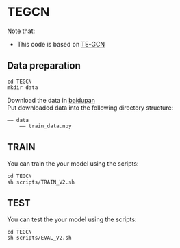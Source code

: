 # TEGCN
Note that:
- This code is based on [TE-GCN](https://github.com/xieyulai/TE-GCN)

## Data preparation
```
cd TEGCN
mkdir data
```
Download the data in [baidupan](https://github.com/xieyulai/UAVHuman_For_TE-GCN)  
Put downloaded data into the following directory structure:

```
—— data
    —— train_data.npy
```

## TRAIN
You can train the your model using the scripts:
```
cd TEGCN
sh scripts/TRAIN_V2.sh
```

## TEST
You can test the your model using the scripts:
```
cd TEGCN
sh scripts/EVAL_V2.sh
```
